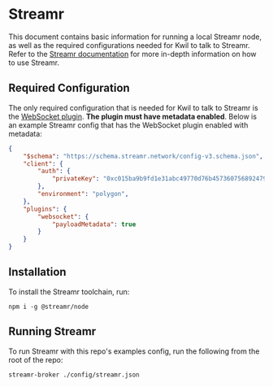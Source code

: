 # Streamr

This document contains basic information for running a local Streamr node, as well as the required configurations needed for Kwil to talk to Streamr. Refer to the [Streamr documentation](<https://docs.streamr.network/>) for more in-depth information on how to use Streamr.

## Required Configuration

The only required configuration that is needed for Kwil to talk to Streamr is the [WebSocket plugin](<https://docs.streamr.network/usage/connect-apps-and-iot/streamr-node-interface/#websocket>). **The plugin must have metadata enabled**. Below is an example Streamr config that has the WebSocket plugin enabled with metadata:

```json
{
    "$schema": "https://schema.streamr.network/config-v3.schema.json",
    "client": {
        "auth": {
            "privateKey": "0xc015ba9b9fd1e31abc49770d76b457360756892479b717b8c7a29014c6f2286d"
        },
        "environment": "polygon",
    },
    "plugins": {
        "websocket": {
            "payloadMetadata": true
        }
    }
}
```

## Installation

To install the Streamr toolchain, run:

```shell
npm i -g @streamr/node
```

## Running Streamr

To run Streamr with this repo's examples config, run the following from the root of the repo:

```shell
streamr-broker ./config/streamr.json
```
